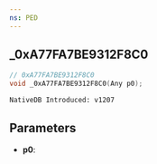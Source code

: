 ```yaml
---
ns: PED
---
```

## _0xA77FA7BE9312F8C0

```c
// 0xA77FA7BE9312F8C0
void _0xA77FA7BE9312F8C0(Any p0);
```

```
NativeDB Introduced: v1207
```

## Parameters
* **p0**:
